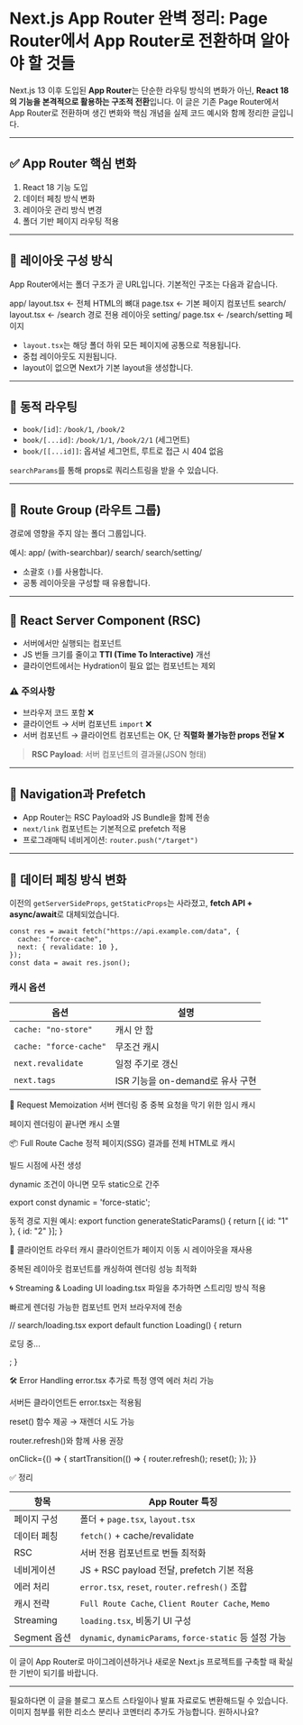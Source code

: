 # Next.js App Router 완벽 정리: Page Router에서 App Router로 전환하며 알아야 할 것들

Next.js 13 이후 도입된 **App Router**는 단순한 라우팅 방식의 변화가 아닌, **React 18의 기능을 본격적으로 활용하는 구조적 전환**입니다. 이 글은 기존 Page Router에서 App Router로 전환하며 생긴 변화와 핵심 개념을 실제 코드 예시와 함께 정리한 글입니다.

---

## ✅ App Router 핵심 변화

1. React 18 기능 도입
2. 데이터 페칭 방식 변화
3. 레이아웃 관리 방식 변경
4. 폴더 기반 페이지 라우팅 적용

---

## 📁 레이아웃 구성 방식

App Router에서는 폴더 구조가 곧 URL입니다. 기본적인 구조는 다음과 같습니다.

app/
layout.tsx ← 전체 HTML의 뼈대
page.tsx ← 기본 페이지 컴포넌트
search/
layout.tsx ← /search 경로 전용 레이아웃
setting/
page.tsx ← /search/setting 페이지

- `layout.tsx`는 해당 폴더 하위 모든 페이지에 공통으로 적용됩니다.
- 중첩 레이아웃도 지원됩니다.
- layout이 없으면 Next가 기본 layout을 생성합니다.

---

## 📌 동적 라우팅

- `book/[id]`: `/book/1`, `/book/2`
- `book/[...id]`: `/book/1/1`, `/book/2/1` (세그먼트)
- `book/[[...id]]`: 옵셔널 세그먼트, 루트로 접근 시 404 없음

`searchParams`를 통해 props로 쿼리스트링을 받을 수 있습니다.

---

## 📂 Route Group (라우트 그룹)

경로에 영향을 주지 않는 폴더 그룹입니다.

예시:
app/
(with-searchbar)/
search/
search/setting/

- 소괄호 `()`를 사용합니다.
- 공통 레이아웃을 구성할 때 유용합니다.

---

## 🧠 React Server Component (RSC)

- 서버에서만 실행되는 컴포넌트
- JS 번들 크기를 줄이고 **TTI (Time To Interactive)** 개선
- 클라이언트에서는 Hydration이 필요 없는 컴포넌트는 제외

### ⚠️ 주의사항

- 브라우저 코드 포함 ❌
- 클라이언트 → 서버 컴포넌트 `import` ❌
- 서버 컴포넌트 → 클라이언트 컴포넌트는 OK, 단 **직렬화 불가능한 props 전달 ❌**

> **RSC Payload**: 서버 컴포넌트의 결과물(JSON 형태)

---

## 🚀 Navigation과 Prefetch

- App Router는 RSC Payload와 JS Bundle을 함께 전송
- `next/link` 컴포넌트는 기본적으로 prefetch 적용
- 프로그래매틱 네비게이션: `router.push("/target")`

---

## 📡 데이터 페칭 방식 변화

이전의 `getServerSideProps`, `getStaticProps`는 사라졌고, **fetch API + async/await**로 대체되었습니다.

```tsx
const res = await fetch("https://api.example.com/data", {
  cache: "force-cache",
  next: { revalidate: 10 },
});
const data = await res.json();
```

### 캐시 옵션

| 옵션                   | 설명                             |
| ---------------------- | -------------------------------- |
| `cache: "no-store"`    | 캐시 안 함                       |
| `cache: "force-cache"` | 무조건 캐시                      |
| `next.revalidate`      | 일정 주기로 갱신                 |
| `next.tags`            | ISR 기능을 on-demand로 유사 구현 |

🔁 Request Memoization
서버 렌더링 중 중복 요청을 막기 위한 임시 캐시

페이지 렌더링이 끝나면 캐시 소멸

📦 Full Route Cache
정적 페이지(SSG) 결과를 전체 HTML로 캐시

빌드 시점에 사전 생성

dynamic 조건이 아니면 모두 static으로 간주

export const dynamic = 'force-static';

동적 경로 지원 예시:
export function generateStaticParams() {
return [{ id: "1" }, { id: "2" }];
}

🧭 클라이언트 라우터 캐시
클라이언트가 페이지 이동 시 레이아웃을 재사용

중복된 레이아웃 컴포넌트를 캐싱하여 렌더링 성능 최적화

🌀 Streaming & Loading UI
loading.tsx 파일을 추가하면 스트리밍 방식 적용

빠르게 렌더링 가능한 컴포넌트 먼저 브라우저에 전송

// search/loading.tsx
export default function Loading() {
return <p>로딩 중...</p>;
}

🛠 Error Handling
error.tsx 추가로 특정 영역 에러 처리 가능

서버든 클라이언트든 error.tsx는 적용됨

reset() 함수 제공 → 재렌더 시도 가능

router.refresh()와 함께 사용 권장

onClick={() => {
startTransition(() => {
router.refresh();
reset();
});
}}

✅ 정리

| 항목         | App Router 특징                                         |
| ------------ | ------------------------------------------------------- |
| 페이지 구성  | 폴더 + `page.tsx`, `layout.tsx`                         |
| 데이터 페칭  | `fetch()` + cache/revalidate                            |
| RSC          | 서버 전용 컴포넌트로 번들 최적화                        |
| 네비게이션   | JS + RSC payload 전달, prefetch 기본 적용               |
| 에러 처리    | `error.tsx`, `reset`, `router.refresh()` 조합           |
| 캐시 전략    | `Full Route Cache`, `Client Router Cache`, `Memo`       |
| Streaming    | `loading.tsx`, 비동기 UI 구성                           |
| Segment 옵션 | `dynamic`, `dynamicParams`, `force-static` 등 설정 가능 |

이 글이 App Router로 마이그레이션하거나 새로운 Next.js 프로젝트를 구축할 때 확실한 기반이 되기를 바랍니다.

---

필요하다면 이 글을 블로그 포스트 스타일이나 발표 자료로도 변환해드릴 수 있습니다. 이미지 첨부를 위한 리소스 분리나 코멘터리 추가도 가능합니다. 원하시나요?

